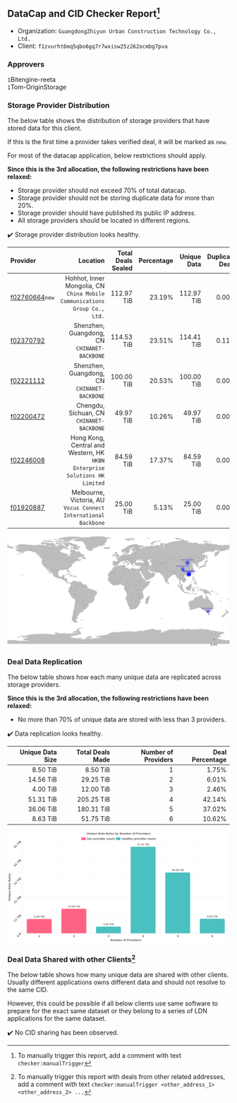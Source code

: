 ## DataCap and CID Checker Report[^1]
 - Organization: `GuangdongZhiyun Urban Construction Technology Co., Ltd.`
 - Client: `f1zvurht6mq5qbo6gq7r7wxisw25z262ocmbg7pva`
### Approvers
`1`Bitengine-reeta<br/>`1`Tom-OriginStorage

### Storage Provider Distribution
The below table shows the distribution of storage providers that have stored data for this client.

If this is the first time a provider takes verified deal, it will be marked as `new`.

For most of the datacap application, below restrictions should apply.

**Since this is the 3rd allocation, the following restrictions have been relaxed:**
 - Storage provider should not exceed 70% of total datacap.
 - Storage provider should not be storing duplicate data for more than 20%.
 - Storage provider should have published its public IP address.
 - All storage providers should be located in different regions.

✔️ Storage provider distribution looks healthy.

| Provider                                                    |                                                                      Location | Total Deals Sealed | Percentage | Unique Data | Duplicate Deals |
| :---------------------------------------------------------- | ----------------------------------------------------------------------------: | -----------------: | ---------: | ----------: | --------------: |
| [f02760664](https://filfox.info/en/address/f02760664)`new`  |  Hohhot, Inner Mongolia, CN<br/>`China Mobile Communications Group Co., Ltd.` |         112.97 TiB |     23.19% |  112.97 TiB |           0.00% |
| [f02370792](https://filfox.info/en/address/f02370792)       |                               Shenzhen, Guangdong, CN<br/>`CHINANET-BACKBONE` |         114.53 TiB |     23.51% |  114.41 TiB |           0.11% |
| [f02221112](https://filfox.info/en/address/f02221112)       |                               Shenzhen, Guangdong, CN<br/>`CHINANET-BACKBONE` |         100.00 TiB |     20.53% |  100.00 TiB |           0.00% |
| [f02200472](https://filfox.info/en/address/f02200472)       |                                  Chengdu, Sichuan, CN<br/>`CHINANET-BACKBONE` |          49.97 TiB |     10.26% |   49.97 TiB |           0.00% |
| [f02246008](https://filfox.info/en/address/f02246008)       | Hong Kong, Central and Western, HK<br/>`HKBN Enterprise Solutions HK Limited` |          84.59 TiB |     17.37% |   84.59 TiB |           0.00% |
| [f01920887](https://filfox.info/en/address/f01920887)       |            Melbourne, Victoria, AU<br/>`Vocus Connect International Backbone` |          25.00 TiB |      5.13% |   25.00 TiB |           0.00% |

<img src="https://raw.githubusercontent.com/data-preservation-programs/filplus-checker-assets/main/filecoin-project/filecoin-plus-large-datasets/issues/2184/1695284921593.png"/>

### Deal Data Replication
The below table shows how each many unique data are replicated across storage providers.


**Since this is the 3rd allocation, the following restrictions have been relaxed:**
- No more than 70% of unique data are stored with less than 3 providers.

✔️ Data replication looks healthy.

| Unique Data Size | Total Deals Made | Number of Providers | Deal Percentage |
| ---------------: | ---------------: | ------------------: | --------------: |
|         8.50 TiB |         8.50 TiB |                   1 |           1.75% |
|        14.56 TiB |        29.25 TiB |                   2 |           6.01% |
|         4.00 TiB |        12.00 TiB |                   3 |           2.46% |
|        51.31 TiB |       205.25 TiB |                   4 |          42.14% |
|        36.06 TiB |       180.31 TiB |                   5 |          37.02% |
|         8.63 TiB |        51.75 TiB |                   6 |          10.62% |

<img src="https://raw.githubusercontent.com/data-preservation-programs/filplus-checker-assets/main/filecoin-project/filecoin-plus-large-datasets/issues/2184/1695284922353.png"/>

### Deal Data Shared with other Clients[^3]
The below table shows how many unique data are shared with other clients.
Usually different applications owns different data and should not resolve to the same CID.

However, this could be possible if all below clients use same software to prepare for the exact same dataset or they belong to a series of LDN applications for the same dataset.

✔️ No CID sharing has been observed.

[^1]: To manually trigger this report, add a comment with text `checker:manualTrigger`

[^2]: Deals from those addresses are combined into this report as they are specified with `checker:manualTrigger`

[^3]: To manually trigger this report with deals from other related addresses, add a comment with text `checker:manualTrigger <other_address_1> <other_address_2> ...`
